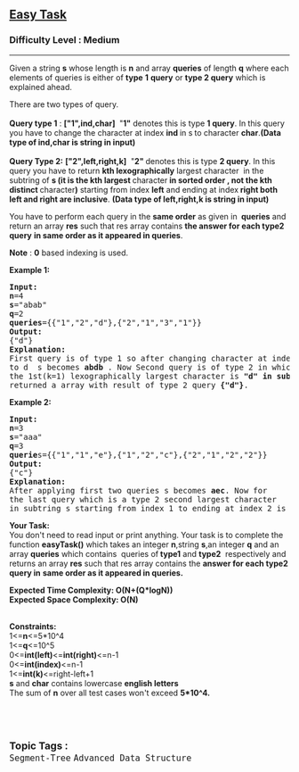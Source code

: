 <h2><a href="https://practice.geeksforgeeks.org/problems/c928f229cc972671d91c5e9f6b222414912cc88a/1">Easy Task</a></h2><h3>Difficulty Level : Medium</h3><hr><div class="problems_problem_content__Xm_eO"><p>Given a string&nbsp;<strong>s</strong>&nbsp;whose length is&nbsp;<strong>n</strong>&nbsp;and array&nbsp;<strong>queries</strong>&nbsp;of length&nbsp;<strong>q</strong>&nbsp;where each elements of queries is either of&nbsp;<strong>type</strong>&nbsp;<strong>1</strong>&nbsp;<strong>query</strong>&nbsp;or&nbsp;<strong>type 2 query</strong>&nbsp;which is explained ahead.</p>

<p>There are two types of query.<br>
<br>
<strong>Query type 1</strong>&nbsp;:&nbsp;<strong>["1",ind,char]</strong>&nbsp; "<strong>1"</strong>&nbsp;denotes this is type&nbsp;<strong>1 query</strong>. In this query you have to change the character at index&nbsp;<strong>ind&nbsp;</strong>in s<strong>&nbsp;</strong>to character&nbsp;<strong>char</strong>.<strong>(Data type of ind,char is string in input)</strong><br>
<br>
<strong>Query Type 2:</strong>&nbsp;<strong>["2",left,right,k]</strong>&nbsp; "<strong>2"&nbsp;</strong>denotes this is type&nbsp;<strong>2 query</strong>. In this query you have to return&nbsp;<strong>kth lexographically</strong>&nbsp;largest character&nbsp; in the subtring of&nbsp;<strong>s (it is the kth largest&nbsp;</strong>character<strong>&nbsp;in sorted order , not the kth distinct&nbsp;</strong>character<strong>)</strong>&nbsp;starting from index&nbsp;<strong>left</strong>&nbsp;and ending at index<strong>&nbsp;right both left and right are inclusive</strong>. <strong>(Data type of left,right,k is string in input)</strong></p>

<p>You have to perform each query in the&nbsp;<strong>same order</strong>&nbsp;as given in&nbsp;<strong>&nbsp;queries</strong>&nbsp;and return an array&nbsp;<strong>res</strong>&nbsp;such that res array contains&nbsp;<strong>the answer for each type2 query</strong>&nbsp;<strong>in same order as it appeared in queries</strong>.</p>

<p><strong>Note</strong>&nbsp;:&nbsp;<strong>0</strong>&nbsp;based indexing is used.</p>

<p><strong>Example 1:</strong></p>

<pre><strong>Input:</strong>
<strong>n</strong>=4
<strong>s</strong>="abab"
<strong>q</strong>=2
<strong>queries</strong>={{"1","2","d"},{"2","1","3","1"}}
<strong>Output:</strong> 
{"d"}
<strong>Explanation:</strong>
First query is of type 1 so after changing character at index 2 
to d  s becomes <strong>abdb</strong> . Now Second query is of type 2 in which 
the 1st(k=1) lexographically largest character is <strong>"d" in substring "bdb"(s[1:3])</strong>. So we 
returned a array with result of type 2 query <strong>{"d"}</strong>.</pre>

<p><strong>Example 2:</strong></p>

<pre><strong>Input:</strong>
<strong>n</strong>=3
<strong>s</strong>="aaa"
<strong>q</strong>=3
<strong>querie</strong>s={{"1","1","e"},{"1","2","c"},{"2","1","2","2"}}
<strong>Output:</strong>
{"c"}
<strong>Explanation:</strong>
After applying first two queries s becomes <strong>aec</strong>. Now for 
the last query which is a type 2 second largest character 
in subtring s starting from index 1 to ending at index 2 is <strong>"c"</strong>.</pre>

<p><strong>Your Task:</strong><br>
You don't need to read input or print anything. Your task is to complete the function&nbsp;<strong>easyTask()</strong>&nbsp;which takes an integer&nbsp;<strong>n</strong>,string&nbsp;<strong>s</strong>,an integer&nbsp;<strong>q</strong>&nbsp;and an array&nbsp;<strong>queries</strong>&nbsp;which contains &nbsp;queries of<strong>&nbsp;</strong><strong>type1</strong>&nbsp;and&nbsp;<strong>type2</strong>&nbsp;&nbsp;respectively and returns an array&nbsp;<strong>res</strong>&nbsp;such that res array contains the&nbsp;<strong>answer for each type2 query in</strong>&nbsp;<strong>same order as it appeared in queries.</strong></p>

<p><strong>Expected Time Complexity: O(N+(Q*logN))<br>
Expected Space Complexity: O(N)</strong></p>

<p><br>
<strong>Constraints:</strong><br>
1&lt;=<strong>n</strong>&lt;=5*10^4<br>
1&lt;=<strong>q</strong>&lt;=10^5<br>
0&lt;=<strong>int(left)</strong>&lt;=<strong>int(right)</strong>&lt;=n-1<br>
0&lt;=<strong>int(index)</strong>&lt;=n-1<br>
1&lt;=<strong>int(k)</strong>&lt;=right-left+1<br>
<strong>s</strong>&nbsp;and&nbsp;<strong>char</strong>&nbsp;contains lowercase&nbsp;<strong>english letters</strong><br>
The sum of&nbsp;<strong>n</strong>&nbsp;over all test cases won't exceed&nbsp;<strong>5*10^4.</strong></p>

<p>&nbsp;</p>
</div><br><p><span style=font-size:18px><strong>Topic Tags : </strong><br><code>Segment-Tree</code>&nbsp;<code>Advanced Data Structure</code>&nbsp;